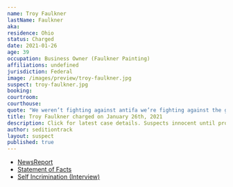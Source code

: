 ```yaml
---
name: Troy Faulkner
lastName: Faulkner
aka:
residence: Ohio
status: Charged
date: 2021-01-26
age: 39
occupation: Business Owner (Faulkner Painting)
affiliations: undefined
jurisdiction: Federal
image: /images/preview/troy-faulkner.jpg
suspect: troy-faulkner.jpg
booking:
courtroom:
courthouse:
quote: "We weren’t fighting against antifa we’re fighting against the government"
title: Troy Faulkner charged on January 26th, 2021
description: Click for latest case details. Suspects innocent until proven guilty.
author: seditiontrack
layout: suspect
published: true
---
```

- [NewsReport](https://lawandcrime.com/u-s-capitol-siege/genius-wore-jacket-with-his-companys-name-and-phone-number-on-it-while-storming-the-capitol/)
- [Statement of Facts](https://extremism.gwu.edu/sites/g/files/zaxdzs2191/f/Troy%20Elbert%20Faulkner%20Statement%20of%20Facts.pdf)
- [Self Incrimination (Interview)](https://patch.com/ohio/columbus/s/hdvoa/ohio-man-joins-raid-u-s-capitol-i-shouldn-t-have-kicked-window)
